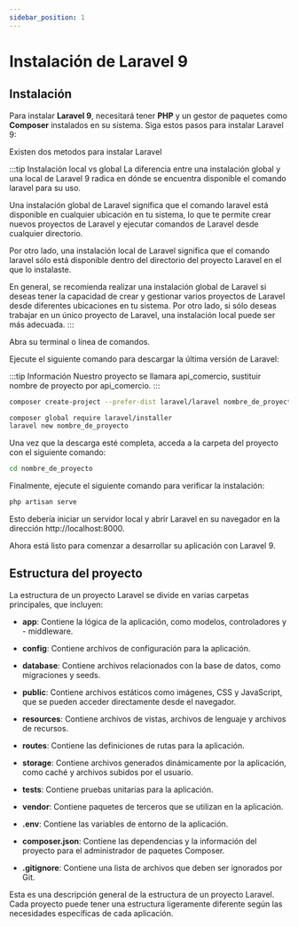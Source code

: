 ```yaml
---
sidebar_position: 1
---
```


# Instalación de Laravel 9

## Instalación
Para instalar **Laravel 9**, necesitará tener **PHP** y un gestor de paquetes como **Composer** instalados en su sistema. Siga estos pasos para instalar Laravel 9:

Existen dos metodos para instalar Laravel

:::tip Instalación local vs global
La diferencia entre una instalación global y una local de Laravel 9 radica en dónde se encuentra disponible el comando laravel para su uso.

Una instalación global de Laravel significa que el comando laravel está disponible en cualquier ubicación en tu sistema, lo que te permite crear nuevos proyectos de Laravel y ejecutar comandos de Laravel desde cualquier directorio.

Por otro lado, una instalación local de Laravel significa que el comando laravel sólo está disponible dentro del directorio del proyecto Laravel en el que lo instalaste.

En general, se recomienda realizar una instalación global de Laravel si deseas tener la capacidad de crear y gestionar varios proyectos de Laravel desde diferentes ubicaciones en tu sistema. Por otro lado, si sólo deseas trabajar en un único proyecto de Laravel, una instalación local puede ser más adecuada.
:::

Abra su terminal o línea de comandos.

Ejecute el siguiente comando para descargar la última versión de Laravel:

:::tip Información
Nuestro proyecto se llamara api_comercio, sustituir nombre de proyecto por api_comercio.
:::
```bash title="Instalación local"
composer create-project --prefer-dist laravel/laravel nombre_de_proyecto "9.*"
```
```bash title="Instalación global"
composer global require laravel/installer
laravel new nombre_de_proyecto
```

Una vez que la descarga esté completa, acceda a la carpeta del proyecto con el siguiente comando:

```bash
cd nombre_de_proyecto
```
Finalmente, ejecute el siguiente comando para verificar la instalación:
```bash
php artisan serve
```
Esto debería iniciar un servidor local y abrir Laravel en su navegador en la dirección http://localhost:8000.

Ahora está listo para comenzar a desarrollar su aplicación con Laravel 9.

## Estructura del proyecto

La estructura de un proyecto Laravel se divide en varias carpetas principales, que incluyen:

- **app**: Contiene la lógica de la aplicación, como modelos, controladores y - middleware.

- **config**: Contiene archivos de configuración para la aplicación.

- **database**: Contiene archivos relacionados con la base de datos, como migraciones y seeds.

- **public**: Contiene archivos estáticos como imágenes, CSS y JavaScript, que se pueden acceder directamente desde el navegador.

- **resources**: Contiene archivos de vistas, archivos de lenguaje y archivos de recursos.

- **routes**: Contiene las definiciones de rutas para la aplicación.

- **storage**: Contiene archivos generados dinámicamente por la aplicación, como caché y archivos subidos por el usuario.

- **tests**: Contiene pruebas unitarias para la aplicación.

- **vendor**: Contiene paquetes de terceros que se utilizan en la aplicación.

- **.env**: Contiene las variables de entorno de la aplicación.

- **composer.json**: Contiene las dependencias y la información del proyecto para el administrador de paquetes Composer.

- **.gitignore**: Contiene una lista de archivos que deben ser ignorados por Git.

Esta es una descripción general de la estructura de un proyecto Laravel. Cada proyecto puede tener una estructura ligeramente diferente según las necesidades específicas de cada aplicación.